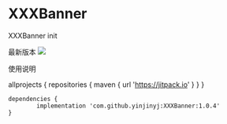 # XXXBanner
XXXBanner init
  
  最新版本
  	[![](https://jitpack.io/v/yinjinyj/XXXBanner.svg)](https://jitpack.io/#yinjinyj/XXXBanner)
  
  
  使用说明  
  
  allprojects {
		  repositories {
			  maven { url 'https://jitpack.io' }
		  }
}
  
  	dependencies {
	        implementation 'com.github.yinjinyj:XXXBanner:1.0.4'
	}
